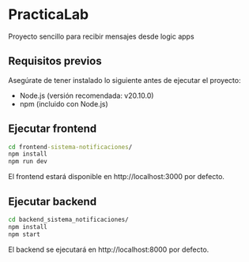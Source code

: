 # PracticaLab
Proyecto sencillo para recibir mensajes desde logic apps

## Requisitos previos
Asegúrate de tener instalado lo siguiente antes de ejecutar el proyecto:

- Node.js (versión recomendada: v20.10.0)
- npm (incluido con Node.js)

## Ejecutar frontend

```cmd
cd frontend-sistema-notificaciones/
npm install
npm run dev
```
El frontend estará disponible en http://localhost:3000 por defecto.

## Ejecutar backend
```cmd
cd backend_sistema_notificaciones/
npm install
npm start
```

El backend se ejecutará en http://localhost:8000 por defecto.
